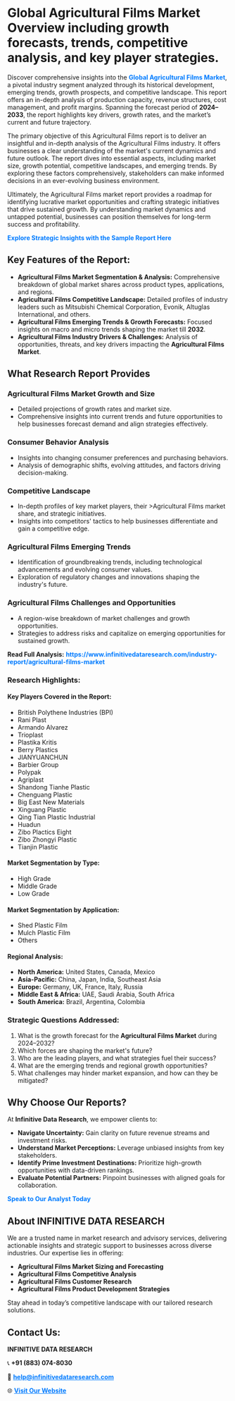 <h1>Global Agricultural Films Market Overview including growth forecasts, trends, competitive analysis, and key player strategies.</h1>
<p>
Discover comprehensive insights into the 
<a href="https://www.infinitivedataresearch.com/industry-report/agricultural-films-market" rel="dofollow" style="color: #007BFF; text-decoration: none;"><strong>Global Agricultural Films Market</strong></a>, a pivotal industry segment analyzed through its historical development, emerging trends, growth prospects, and competitive landscape. This report offers an in-depth analysis of production capacity, revenue structures, cost management, and profit margins. Spanning the forecast period of <strong>2024–2033</strong>, the report highlights key drivers, growth rates, and the market’s current and future trajectory.
</p>
<p>
The primary objective of this Agricultural Films report is to deliver an insightful and in-depth analysis of the Agricultural Films industry. It offers businesses a clear understanding of the market's current dynamics and future outlook. The report dives into essential aspects, including market size, growth potential, competitive landscapes, and emerging trends. By exploring these factors comprehensively, stakeholders can make informed decisions in an ever-evolving business environment.
</p>
<p>
Ultimately, the Agricultural Films market report provides a roadmap for identifying lucrative market opportunities and crafting strategic initiatives that drive sustained growth. By understanding market dynamics and untapped potential, businesses can position themselves for long-term success and profitability.
</p>
<p>
<a href="https://www.infinitivedataresearch.com/request-sample/reportId=105125" style="color: #007BFF; text-decoration: none;"><strong>Explore Strategic Insights with the Sample Report Here</strong></a>
</p>

<h2>Key Features of the Report:</h2>
<ul>
<li><strong>Agricultural Films Market Segmentation & Analysis:</strong> Comprehensive breakdown of global market shares across product types, applications, and regions.</li>
<li><strong>Agricultural Films Competitive Landscape:</strong> Detailed profiles of industry leaders such as Mitsubishi Chemical Corporation, Evonik, Altuglas International, and others.</li>
<li><strong>Agricultural Films Emerging Trends & Growth Forecasts:</strong> Focused insights on macro and micro trends shaping the market till <strong>2032</strong>.</li>
<li><strong>Agricultural Films Industry Drivers & Challenges:</strong> Analysis of opportunities, threats, and key drivers impacting the <strong>Agricultural Films Market</strong>.</li>
</ul>

<h2>What Research Report Provides</h2>
<h3>Agricultural Films Market Growth and Size</h3>
<ul>
<li>Detailed projections of growth rates and market size.</li>
<li>Comprehensive insights into current trends and future opportunities to help businesses forecast demand and align strategies effectively.</li>
</ul>

<h3>Consumer Behavior Analysis</h3>
<ul>
<li>Insights into changing consumer preferences and purchasing behaviors.</li>
<li>Analysis of demographic shifts, evolving attitudes, and factors driving decision-making.</li>
</ul>

<h3>Competitive Landscape</h3>
<ul>
<li>In-depth profiles of key market players, their >Agricultural Films market share, and strategic initiatives.</li>
<li>Insights into competitors' tactics to help businesses differentiate and gain a competitive edge.</li>
</ul>

<h3>Agricultural Films Emerging Trends</h3>
<ul>
<li>Identification of groundbreaking trends, including technological advancements and evolving consumer values.</li>
<li>Exploration of regulatory changes and innovations shaping the industry's future.</li>
</ul>

<h3>Agricultural Films Challenges and Opportunities</h3>
<ul>
<li>A region-wise breakdown of market challenges and growth opportunities.</li>
<li>Strategies to address risks and capitalize on emerging opportunities for sustained growth.</li>
</ul>
<p><strong>Read Full Analysis:</strong> <a href="https://www.infinitivedataresearch.com/industry-report/agricultural-films-market" rel="dofollow" style="color: #007BFF; text-decoration: none;"><strong>https://www.infinitivedataresearch.com/industry-report/agricultural-films-market</strong></a></p>
<h3>Research Highlights:</h3>
<h4>Key Players Covered in the Report:</h4>
<ul><li>British Polythene Industries (BPI)</li><li>Rani Plast</li><li>Armando Alvarez</li><li>Trioplast</li><li>Plastika Kritis</li><li>Berry Plastics</li><li>JIANYUANCHUN</li><li>Barbier Group</li><li>Polypak</li><li>Agriplast</li><li>Shandong Tianhe Plastic</li><li>Chenguang Plastic</li><li>Big East New Materials</li><li>Xinguang Plastic</li><li>Qing Tian Plastic Industrial</li><li>Huadun</li><li>Zibo Plactics Eight</li><li>Zibo Zhongyi Plastic</li><li>Tianjin Plastic</li></ul>
<h4>Market Segmentation by Type:</h4>
<ul><li>High Grade</li><li>Middle Grade</li><li>Low Grade</li></ul>
<h4>Market Segmentation by Application:</h4>
<ul><li>Shed Plastic Film</li><li>Mulch Plastic Film</li><li>Others</li></ul>

<h4>Regional Analysis:</h4>
<ul>
<li><strong>North America:</strong> United States, Canada, Mexico</li>
<li><strong>Asia-Pacific:</strong> China, Japan, India, Southeast Asia</li>
<li><strong>Europe:</strong> Germany, UK, France, Italy, Russia</li>
<li><strong>Middle East & Africa:</strong> UAE, Saudi Arabia, South Africa</li>
<li><strong>South America:</strong> Brazil, Argentina, Colombia</li>
</ul>

<h3>Strategic Questions Addressed:</h3>
<ol>
<li>What is the growth forecast for the <strong>Agricultural Films Market</strong> during 2024–2032?</li>
<li>Which forces are shaping the market's future?</li>
<li>Who are the leading players, and what strategies fuel their success?</li>
<li>What are the emerging trends and regional growth opportunities?</li>
<li>What challenges may hinder market expansion, and how can they be mitigated?</li>
</ol>

<h2>Why Choose Our Reports?</h2>
<p>At <strong>Infinitive Data Research</strong>, we empower clients to:</p>
<ul>
<li><strong>Navigate Uncertainty:</strong> Gain clarity on future revenue streams and investment risks.</li>
<li><strong>Understand Market Perceptions:</strong> Leverage unbiased insights from key stakeholders.</li>
<li><strong>Identify Prime Investment Destinations:</strong> Prioritize high-growth opportunities with data-driven rankings.</li>
<li><strong>Evaluate Potential Partners:</strong> Pinpoint businesses with aligned goals for collaboration.</li>
</ul>
<p><a href="https://www.infinitivedataresearch.com/industry-report/agricultural-films-market" rel="dofollow" style="color: #007BFF; text-decoration: none;"><strong>Speak to Our Analyst Today</strong></a></p>

<h2>About INFINITIVE DATA RESEARCH</h2>
<p>We are a trusted name in market research and advisory services, delivering actionable insights and strategic support to businesses across diverse industries. Our expertise lies in offering:</p>
<ul>
<li><strong>Agricultural Films Market Sizing and Forecasting</strong></li>
<li><strong>Agricultural Films Competitive Analysis</strong></li>
<li><strong>Agricultural Films Customer Research</strong></li>
<li><strong>Agricultural Films Product Development Strategies</strong></li>
</ul>
<p>Stay ahead in today’s competitive landscape with our tailored research solutions.</p>

<h2>Contact Us:</h2>
<p><strong>INFINITIVE DATA RESEARCH</strong></p>
<p>📞 <strong>+91 (883) 074-8030</strong></p>
<p>📧 <strong><a href="mailto:help@infinitivedataresearch.com" style="color: #007BFF;">help@infinitivedataresearch.com</a></strong></p>
<p>🌐 <strong><a href="https://www.infinitivedataresearch.com" rel="dofollow" style="color: #007BFF;">Visit Our Website</a></strong></p>
